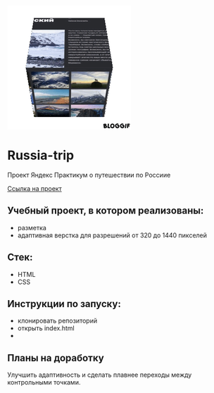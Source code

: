 ![alt text](bloggif_608a87003737b.gif)
# Russia-trip
Проект Яндекс Практикум о путешествии по Россиие

[Ссылка на проект](https://pavelcydep.github.io/Russia-adaptiv-verstka/)



## Учебный проект, в котором реализованы: 
- разметка
- адаптивная верстка для разрешений от 320 до 1440 пикселей

## Стек:
- HTML
- CSS

## Инструкции по запуску:
- клонировать репозиторий
- открыть index.html
- 
## Планы на доработку
Улучшить адаптивность и сделать плавнее переходы между контрольными точками.
